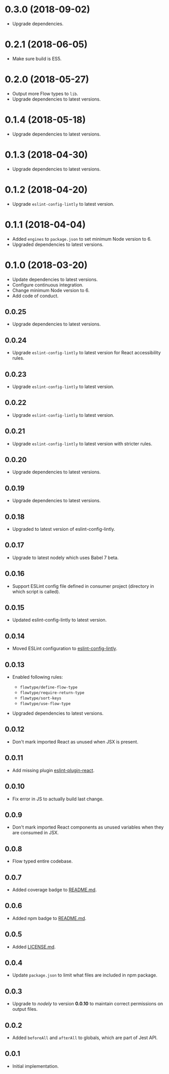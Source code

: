 # 0.3.0 (2018-09-02)

*   Upgrade dependencies.


# 0.2.1 (2018-06-05)

*   Make sure build is ES5.

# 0.2.0 (2018-05-27)

*   Output more Flow types to `lib`.
*   Upgrade dependencies to latest versions.

# 0.1.4 (2018-05-18)

*   Upgrade dependencies to latest versions.

# 0.1.3 (2018-04-30)

*   Upgrade dependencies to latest versions.


# 0.1.2 (2018-04-20)

*   Upgrade `eslint-config-lintly` to latest version.


# 0.1.1 (2018-04-04)

*   Added `engines` to `package.json` to set minimum Node version to 6.
*   Upgraded dependencies to latest versions.

# 0.1.0 (2018-03-20)

*   Update dependencies to latest versions.
*   Configure continuous integration.
*   Change minimum Node version to 6.
*   Add code of conduct.

## 0.0.25

*   Upgrade dependencies to latest versions.

## 0.0.24

*   Upgrade `eslint-config-lintly` to latest version for React accessibility rules.

## 0.0.23

*   Upgrade `eslint-config-lintly` to latest version.

## 0.0.22

*   Upgrade `eslint-config-lintly` to latest version.

## 0.0.21

*   Upgrade `eslint-config-lintly` to latest version with stricter rules.

## 0.0.20

*   Upgrade dependencies to latest versions.

## 0.0.19

*   Upgrade dependencies to latest versions.

## 0.0.18

*   Upgraded to latest version of eslint-config-lintly.

## 0.0.17

*   Upgrade to latest nodely which uses Babel 7 beta.

## 0.0.16

*   Support ESLint config file defined in consumer project (directory in which script is called).

## 0.0.15

*   Updated eslint-config-lintly to latest version.

## 0.0.14

*   Moved ESLint configuration to [eslint-config-lintly](https://github.com/dogma-io/eslint-config-lintly).

## 0.0.13

*   Enabled following rules:

    *   `flowtype/define-flow-type`
    *   `flowtype/require-return-type`
    *   `flowtype/sort-keys`
    *   `flowtype/use-flow-type`

*   Upgraded dependencies to latest versions.

## 0.0.12

*   Don't mark imported React as unused when JSX is present.

## 0.0.11

*   Add missing plugin [eslint-plugin-react](https://github.com/yannickcr/eslint-plugin-react).

## 0.0.10

*   Fix error in JS to actually build last change.

## 0.0.9

*   Don't mark imported React components as unused variables when they are consumed in JSX.

## 0.0.8

*   Flow typed entire codebase.

## 0.0.7

*   Added coverage badge to [README.md](README.md).

## 0.0.6

*   Added npm badge to [README.md](RADME.md).

## 0.0.5

*   Added [LICENSE.md](LICENSE.md).

## 0.0.4

*   Update `package.json` to limit what files are included in npm package.

## 0.0.3

*   Upgrade to *nodely* to version **0.0.10** to maintain correct permissions on output files.

## 0.0.2

*   Added `beforeAll` and `afterAll` to globals, which are part of Jest API.

## 0.0.1

*   Initial implementation.

